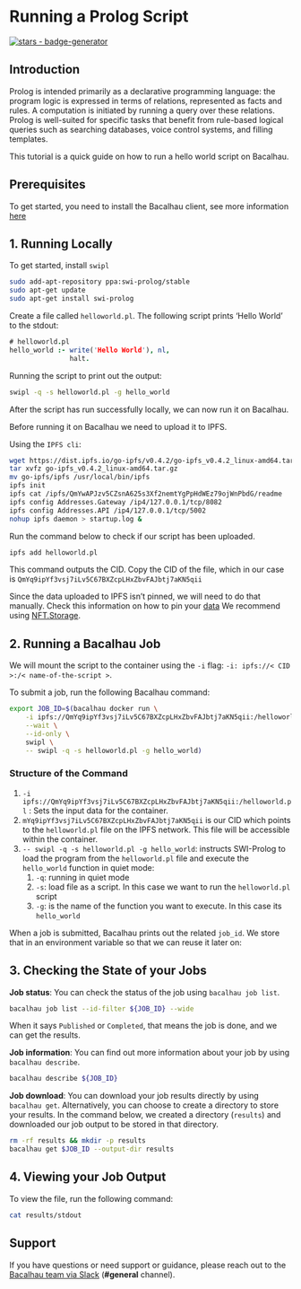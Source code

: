 # Running a Prolog Script

[![stars - badge-generator](https://img.shields.io/github/stars/bacalhau-project/bacalhau?style=social)](https://github.com/bacalhau-project/bacalhau)

## Introduction

Prolog is intended primarily as a declarative programming language: the program logic is expressed in terms of relations, represented as facts and rules. A computation is initiated by running a query over these relations. Prolog is well-suited for specific tasks that benefit from rule-based logical queries such as searching databases, voice control systems, and filling templates.

This tutorial is a quick guide on how to run a hello world script on Bacalhau.

## Prerequisites

To get started, you need to install the Bacalhau client, see more information [here](../../getting-started/installation.md)

## 1. Running Locally​

To get started, install `swipl`

```bash
sudo add-apt-repository ppa:swi-prolog/stable
sudo apt-get update
sudo apt-get install swi-prolog
```

Create a file called `helloworld.pl`. The following script prints ‘Hello World’ to the stdout:

```prolog
# helloworld.pl
hello_world :- write('Hello World'), nl,
               halt.
```

Running the script to print out the output:

```bash
swipl -q -s helloworld.pl -g hello_world
```

After the script has run successfully locally, we can now run it on Bacalhau.

Before running it on Bacalhau we need to upload it to IPFS.

Using the `IPFS cli`:

```bash
wget https://dist.ipfs.io/go-ipfs/v0.4.2/go-ipfs_v0.4.2_linux-amd64.tar.gz
tar xvfz go-ipfs_v0.4.2_linux-amd64.tar.gz
mv go-ipfs/ipfs /usr/local/bin/ipfs
ipfs init
ipfs cat /ipfs/QmYwAPJzv5CZsnA625s3Xf2nemtYgPpHdWEz79ojWnPbdG/readme
ipfs config Addresses.Gateway /ip4/127.0.0.1/tcp/8082
ipfs config Addresses.API /ip4/127.0.0.1/tcp/5002
nohup ipfs daemon > startup.log &
```

Run the command below to check if our script has been uploaded.

```bash
ipfs add helloworld.pl
```

This command outputs the CID. Copy the CID of the file, which in our case is `QmYq9ipYf3vsj7iLv5C67BXZcpLHxZbvFAJbtj7aKN5qii`

Since the data uploaded to IPFS isn’t pinned, we will need to do that manually. Check this information on how to pin your [data](../data-ingestion/pin.md) We recommend using [NFT.Storage](https://nft.storage/).

## 2. Running a Bacalhau Job

We will mount the script to the container using the `-i` flag: `-i: ipfs://< CID >:/< name-of-the-script >`.

To submit a job, run the following Bacalhau command:

```bash
export JOB_ID=$(bacalhau docker run \
    -i ipfs://QmYq9ipYf3vsj7iLv5C67BXZcpLHxZbvFAJbtj7aKN5qii:/helloworld.pl \
    --wait \
    --id-only \
    swipl \
    -- swipl -q -s helloworld.pl -g hello_world)
```

### Structure of the Command

1. `-i ipfs://QmYq9ipYf3vsj7iLv5C67BXZcpLHxZbvFAJbtj7aKN5qii:/helloworld.pl` : Sets the input data for the container.&#x20;
2. `mYq9ipYf3vsj7iLv5C67BXZcpLHxZbvFAJbtj7aKN5qii` is our CID which points to the `helloworld.pl` file on the IPFS network. This file will be accessible within the container.
3. `-- swipl -q -s helloworld.pl -g hello_world`: instructs SWI-Prolog to load the program from the `helloworld.pl` file and execute the `hello_world` function in quiet mode:
   1. `-q`: running in quiet mode
   2. `-s`: load file as a script. In this case we want to run the `helloworld.pl` script
   3. `-g`: is the name of the function you want to execute. In this case its `hello_world`

When a job is submitted, Bacalhau prints out the related `job_id`. We store that in an environment variable so that we can reuse it later on:

## 3. Checking the State of your Jobs

**Job status**: You can check the status of the job using `bacalhau job list`.

```bash
bacalhau job list --id-filter ${JOB_ID} --wide
```

When it says `Published` or `Completed`, that means the job is done, and we can get the results.

**Job information**: You can find out more information about your job by using `bacalhau describe`.

```bash
bacalhau describe ${JOB_ID}
```

**Job download**: You can download your job results directly by using `bacalhau get`. Alternatively, you can choose to create a directory to store your results. In the command below, we created a directory (`results`) and downloaded our job output to be stored in that directory.

```bash
rm -rf results && mkdir -p results
bacalhau get $JOB_ID --output-dir results
```

## 4. Viewing your Job Output

To view the file, run the following command:

```bash
cat results/stdout
```

## Support

If you have questions or need support or guidance, please reach out to the [Bacalhau team via Slack](https://bacalhauproject.slack.com/ssb/redirect) (**#general** channel).
